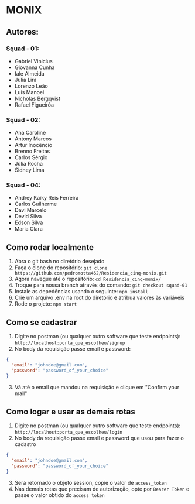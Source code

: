 # MONIX
 
## Autores:
### Squad - 01:

- Gabriel Vinicius
- Giovanna Cunha
- Iale Almeida
- Julia Lira
- Lorenzo Leão
- Luís Manoel
- Nicholas Bergqvist
- Rafael Figueirôa

### Squad - 02:

- Ana Caroline
- Antony Marcos
- Artur Inocêncio
- Brenno Freitas
- Carlos Sérgio
- Júlia Rocha
- Sidney Lima

### Squad - 04:

- Andrey Kaiky Reis Ferreira
- Carlos Guilherme
- Davi Marcelo
- Devid Silva
- Edson Silva
- Maria Clara

## Como rodar localmente
1. Abra o git bash no diretório desejado
2. Faça o clone do repositório: `git clone https://github.com/pedromotta462/Residencia_cinq-monix.git`
3. Agora navegue até o repositório: `cd Residencia_cinq-monix/`
4. Troque para nossa branch através do comando: `git checkout squad-01`
5. Instale as depedências usando o seguinte: `npm install`
6. Crie um arquivo .env na root do diretório e atribua valores às variáveis
7. Rode o projeto: `npm start`


## Como se cadastrar
1. Digite no postman (ou qualquer outro software que teste endpoints): `http://localhost:porta_que_escolheu/signup`
2. No body da requisição passe email e password:
```json
{
  "email": "johndoe@gmail.com",
  "password": "password_of_your_choice"
}
```
3. Vá até o email que mandou na requisição e clique em "Confirm your mail"


## Como logar e usar as demais rotas
1. Digite no postman (ou qualquer outro software que teste endpoints): `http://localhost:porta_que_escolheu/login`
2. No body da requisição passe email e password que usou para fazer o cadastro
```json
{
  "email": "johndoe@gmail.com",
  "password": "password_of_your_choice"
}
```
3. Será retornado o objeto session, copie o valor de `access_token`
4. Nas demais rotas que precisam de autorização, opte por `Bearer Token` e passe o valor obtido do `access token`